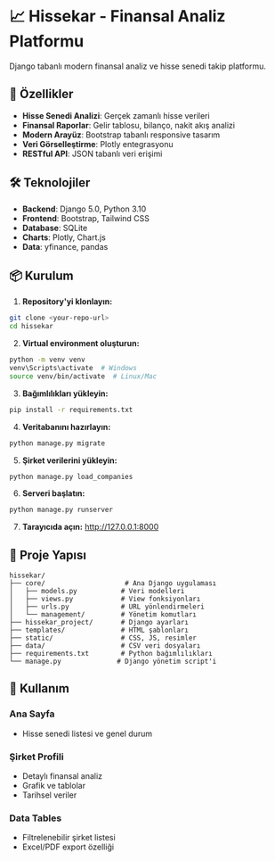 # 📈 Hissekar - Finansal Analiz Platformu

Django tabanlı modern finansal analiz ve hisse senedi takip platformu.

## 🚀 Özellikler

- **Hisse Senedi Analizi**: Gerçek zamanlı hisse verileri
- **Finansal Raporlar**: Gelir tablosu, bilanço, nakit akış analizi
- **Modern Arayüz**: Bootstrap tabanlı responsive tasarım
- **Veri Görselleştirme**: Plotly entegrasyonu
- **RESTful API**: JSON tabanlı veri erişimi

## 🛠️ Teknolojiler

- **Backend**: Django 5.0, Python 3.10
- **Frontend**: Bootstrap, Tailwind CSS
- **Database**: SQLite
- **Charts**: Plotly, Chart.js
- **Data**: yfinance, pandas

## 📦 Kurulum

1. **Repository'yi klonlayın:**
```bash
git clone <your-repo-url>
cd hissekar
```

2. **Virtual environment oluşturun:**
```bash
python -m venv venv
venv\Scripts\activate  # Windows
source venv/bin/activate  # Linux/Mac
```

3. **Bağımlılıkları yükleyin:**
```bash
pip install -r requirements.txt
```

4. **Veritabanını hazırlayın:**
```bash
python manage.py migrate
```

5. **Şirket verilerini yükleyin:**
```bash
python manage.py load_companies
```

6. **Serveri başlatın:**
```bash
python manage.py runserver
```

7. **Tarayıcıda açın:** http://127.0.0.1:8000

## 📁 Proje Yapısı

```
hissekar/
├── core/                    # Ana Django uygulaması
│   ├── models.py           # Veri modelleri
│   ├── views.py            # View fonksiyonları
│   ├── urls.py             # URL yönlendirmeleri
│   └── management/         # Yönetim komutları
├── hissekar_project/       # Django ayarları
├── templates/              # HTML şablonları
├── static/                 # CSS, JS, resimler
├── data/                   # CSV veri dosyaları
├── requirements.txt        # Python bağımlılıkları
└── manage.py              # Django yönetim script'i
```

## 🎯 Kullanım

### Ana Sayfa
- Hisse senedi listesi ve genel durum

### Şirket Profili
- Detaylı finansal analiz
- Grafik ve tablolar
- Tarihsel veriler

### Data Tables
- Filtrelenebilir şirket listesi
- Excel/PDF export özelliği
